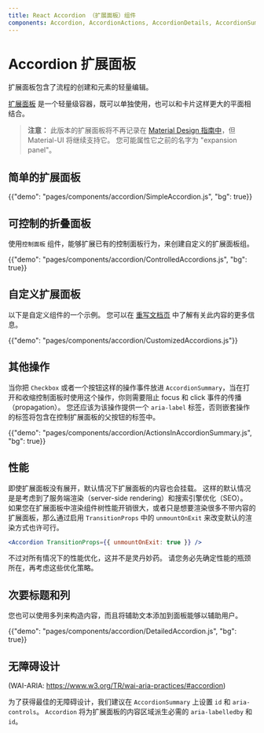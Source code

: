 ```yaml
---
title: React Accordion （扩展面板）组件
components: Accordion, AccordionActions, AccordionDetails, AccordionSummary
---
```


# Accordion 扩展面板

<p class="description">扩展面板包含了流程的创建和元素的轻量编辑。</p>

[扩展面板](https://material.io/archive/guidelines/components/accordion.html) 是一个轻量级容器，既可以单独使用，也可以和卡片这样更大的平面相结合。

> **注意：** 此版本的扩展面板将不再记录在 [Material Design 指南中](https://material.io/)，但 Material-UI 将继续支持它。 您可能属性它之前的名字为 "expansion panel"。

## 简单的扩展面板

{{"demo": "pages/components/accordion/SimpleAccordion.js", "bg": true}}

## 可控制的折叠面板

使用`控制面板` 组件，能够扩展已有的控制面板行为，来创建自定义的扩展面板组。

{{"demo": "pages/components/accordion/ControlledAccordions.js", "bg": true}}

## 自定义扩展面板

以下是自定义组件的一个示例。 您可以在 [重写文档页](/customization/components/) 中了解有关此内容的更多信息。

{{"demo": "pages/components/accordion/CustomizedAccordions.js"}}

## 其他操作

当你把 `Checkbox` 或者一个按钮这样的操作事件放进 `AccordionSummary`，当在打开和收缩控制面板时使用这个操作，你则需要阻止 focus 和 click 事件的传播（propagation）。 您还应该为该操作提供一个 `aria-label` 标签，否则嵌套操作的标签将包含在控制扩展面板的父按钮的标签中。

{{"demo": "pages/components/accordion/ActionsInAccordionSummary.js", "bg": true}}

## 性能

即使扩展面板没有展开，默认情况下扩展面板的内容也会挂载。 这样的默认情况是是考虑到了服务端渲染（server-side rendering）和搜索引擎优化（SEO）。 如果您在扩展面板中渲染组件树性能开销很大，或者只是想要渲染很多不带内容的扩展面板，那么通过启用 `TransitionProps` 中的 `unmountOnExit` 来改变默认的渲染方式也许可行。

```jsx
<Accordion TransitionProps={{ unmountOnExit: true }} />
```

不过对所有情况下的性能优化，这并不是灵丹妙药。 请您务必先确定性能的瓶颈所在，再考虑这些优化策略。

## 次要标题和列

您也可以使用多列来构造内容，而且将辅助文本添加到面板能够以辅助用户。

{{"demo": "pages/components/accordion/DetailedAccordion.js", "bg": true}}

## 无障碍设计

(WAI-ARIA: https://www.w3.org/TR/wai-aria-practices/#accordion)

为了获得最佳的无障碍设计，我们建议在 `AccordionSummary` 上设置 `id` 和 `aria-controls`。 `Accordion` 将为扩展面板的内容区域派生必需的 `aria-labelledby` 和 `id`。
